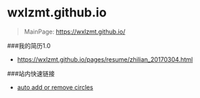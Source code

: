 # wxlzmt.github.io
> MainPage: https://wxlzmt.github.io/

###我的简历1.0
- https://wxlzmt.github.io/pages/resume/zhilian_20170304.html

###站内快速链接
- [auto add or remove circles](https://wxlzmt.github.io/pages/simple/auto_circles.html)


